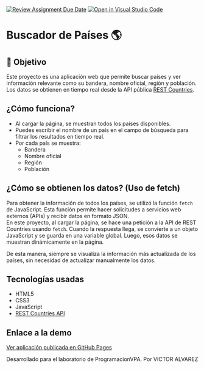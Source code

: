 [![Review Assignment Due Date](https://classroom.github.com/assets/deadline-readme-button-22041afd0340ce965d47ae6ef1cefeee28c7c493a6346c4f15d667ab976d596c.svg)](https://classroom.github.com/a/RxH6bTkq)
[![Open in Visual Studio Code](https://classroom.github.com/assets/open-in-vscode-2e0aaae1b6195c2367325f4f02e2d04e9abb55f0b24a779b69b11b9e10269abc.svg)](https://classroom.github.com/online_ide?assignment_repo_id=19598825&assignment_repo_type=AssignmentRepo)

# Buscador de Países 🌎
## 🎯 Objetivo

Este proyecto es una aplicación web que permite buscar países y ver información relevante como su bandera, nombre oficial, región y población. Los datos se obtienen en tiempo real desde la API pública [REST Countries](https://restcountries.com/v3.1/all).

## ¿Cómo funciona?

- Al cargar la página, se muestran todos los países disponibles.
- Puedes escribir el nombre de un país en el campo de búsqueda para filtrar los resultados en tiempo real.
- Por cada país se muestra:
  - Bandera
  - Nombre oficial
  - Región
  - Población

## ¿Cómo se obtienen los datos? (Uso de fetch)

Para obtener la información de todos los países, se utilizó la función `fetch` de JavaScript. Esta función permite hacer solicitudes a servicios web externos (APIs) y recibir datos en formato JSON.  
En este proyecto, al cargar la página, se hace una petición a la API de REST Countries usando `fetch`. Cuando la respuesta llega, se convierte a un objeto JavaScript y se guarda en una variable global. Luego, esos datos se muestran dinámicamente en la página.

De esta manera, siempre se visualiza la información más actualizada de los países, sin necesidad de actualizar manualmente los datos.

## Tecnologías usadas

- HTML5
- CSS3
- JavaScript 
- [REST Countries API](https://restcountries.com/v3.1/all)

## Enlace a la demo

[Ver aplicación publicada en GitHub Pages](https://programacionvpa.github.io/laboratorio-2-ProgramacionVPA/)



Desarrollado para el laboratorio de ProgramacionVPA. Por VICTOR ALVAREZ